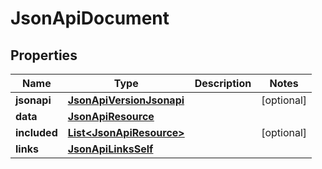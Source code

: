 
# JsonApiDocument

## Properties
Name | Type | Description | Notes
------------ | ------------- | ------------- | -------------
**jsonapi** | [**JsonApiVersionJsonapi**](JsonApiVersionJsonapi.md) |  |  [optional]
**data** | [**JsonApiResource**](JsonApiResource.md) |  | 
**included** | [**List&lt;JsonApiResource&gt;**](JsonApiResource.md) |  |  [optional]
**links** | [**JsonApiLinksSelf**](JsonApiLinksSelf.md) |  | 



